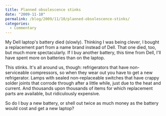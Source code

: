 ```yaml
---
title: Planned obsolescence stinks
date: "2009-11-10"
permalink: /blog/2009/11/10/planned-obsolescence-stinks/
categories:
  - Commentary
---
```

My Dell laptop's battery died (slowly). Thinking I was being clever, I bought a replacement part from a name brand instead of Dell. That one died, too, but much more spectacularly. If I buy another battery, this time from Dell, I'll have spent more on batteries than on the laptop.

This stinks. It's all around us, though: refrigerators that have non-serviceable compressors, so when they wear out you have to get a new refrigerator. Lamps with sealed non-replaceable switches that have crappy solder joints that corrode through after a little while, just due to the heat and current. And thousands upon thousands of items for which replacement parts are available, but ridiculously expensive.

So do I buy a new battery, or shell out twice as much money as the battery would cost and get a new laptop?
